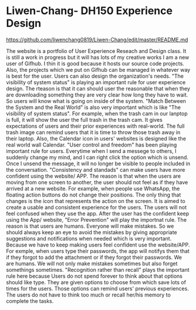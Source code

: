 # Liwen-Chang- DH150 Experience Design 
https://github.com/liwenchang0819/Liwen-Chang/edit/master/README.md

The website is a portfolio of User Experience Reseach and Design class. It is still a work in progress but it will has lots of my creative works
I am a new user of Gifhub. I thin it is good because it hosts our source code projects. Also, the projects which we put on Gifhub can be managed in whatever way is best for the user. Users can also design the organization's needs.
"The visibility of system status" is playing an important rule for user experience design. The rteason is that it can should user the reasonable that when they are downloading something they are very clear how long they have to wait. So users will know what is going on inside of the system. 
"Match Between the System and the Real World" is also very important which is like "The visibility of system status". For example, when the trash cam in our lanptop is full, it will show the user the full trash in the trash cam. It gives expectations of users and their prior experiences with real-world. The full trash image can remind users that it is time to throw those trash away in their laptop. Also, the Calendar icon in users' websites is designed like the real world wall Calendar. 
"User control and freedom" has been playing important rule for users. Everytime when I send a messege to others, I suddenly change my mind, and I can right click the option which is unsend. Once I unsend the message, it will no longer be visible to people included in the conversation.
"Consistency and standads" can make users have more confident using the website/ APP. The reason is that when the users are moving from one screen to another, the user should not feel as if they have arrived at a new website. For example, when people use WhatsApp, the floating action buttons do not change their positions. The only thing that changes is the icon that represents the action on the screen. It is aimed to create a usable and consistent experience for the users. The users will not feel confused when they use the app. 
After the user has the confident keep using the App/ website, "Error Prevention" will play the importnat rule. The reason is that users are humans. Everyone will make mistakes. So we should always keep an eye to avoid the mistakes by giving appropriate suggestions and notifications when needed which is very important. Because we have to keep making users feel confident use the website/APP. For exmple, when users type their passwords, the app will notifys them that if they forgot to add the attachment or if they forgot their passwords. We are humans. We will not only make mistakes sometimes but also forget somethings sometimes. 
"Recognition rather than recall" plays the important rule here because Users do not spend forever to think about that options should like type. They are given options to choose from which save lots of times for the users. Those options can remind users' previous experiences. The users do not have to think too much or recall her/his memory to complete the tasks.





